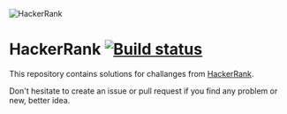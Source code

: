 ![HackerRank](https://blog.hackerrank.com/wp-content/uploads/2017/04/logo_HRwordmark2700x670_2-1.png "HackerRank")

HackerRank [![Build status](https://ci.appveyor.com/api/projects/status/u56raicm3tx8c8u8?svg=true)](https://ci.appveyor.com/project/LukaszPyrzyk/hackerrank)
======
This repository contains solutions for challanges from [HackerRank](hackerrank.com).

Don't hesitate to create an issue or pull request if you find any problem or new, better idea.
